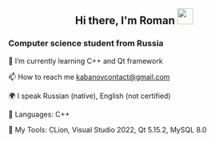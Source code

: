 <h2 align="center">Hi there, I'm <a>Roman</a> 
<img src="https://github.com/blackcater/blackcater/raw/main/images/Hi.gif" height="32"/></h1>
<h3>Computer science student from Russia</h3>

🌱 I’m currently learning C++ and Qt framework

📫 How to reach me kabanovcontact@gmail.com

🌍 I speak Russian (native), English (not certified)

🤖 Languages:
C++

🧰 My Tools:
CLion, Visual Studio 2022, Qt 5.15.2, MySQL 8.0
